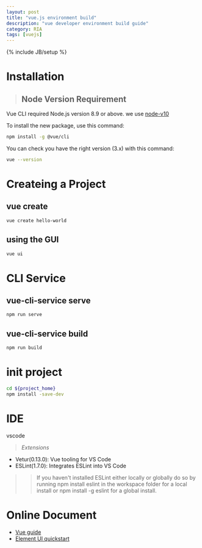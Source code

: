```yaml
---
layout: post
title: "vue.js environment build"
description: "vue developer environment build guide"
category: RIA
tags: [vuejs]
---
```

{% include JB/setup %}

# Installation

> ## Node Version Requirement
Vue CLI required Node.js version 8.9 or above.
we use [node-v10](https://nodejs.org/dist/v10.0.0/node-v10.0.0-x64.msi)

To install the new package, use this command:
```bash
npm install -g @vue/cli
```

You can check you have the right version (3.x) with this command:
```bash
vue --version
```

# Createing a Project

## vue create
```bash
vue create hello-world
```

## using the GUI
```bash
vue ui
```

# CLI Service

## vue-cli-service serve
```bash
npm run serve
```

## vue-cli-service build
```bash
npm run build
```

# init project
```bash
cd ${project_home}
npm install -save-dev
```

# IDE

vscode

>*Extensions*
- Vetur(0.13.0): Vue tooling for VS Code
- ESLint(1.7.0): Integrates ESLint into VS Code
>>If you haven't installed ESLint either locally or globally do so by running npm install eslint in the workspace folder for a local install or npm install -g eslint for a global install.

# Online Document

- [Vue guide](https://cn.vuejs.org/v2/guide/)
- [Element UI quickstart](http://element-cn.eleme.io/#/zh-CN/component/quickstart)
